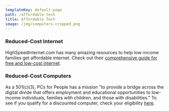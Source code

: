 ```yaml
---
templateKey: default-page
path: /affordable-tech
title: Affordable Tech
image: /img/computers-cropped.png
---
```


### Reduced-Cost Internet

HighSpeedInternet.com has many amazing resources to help low-income families get affordable internet. Check out their [comprehensive guide for free and low-cost internet](https://www.highspeedinternet.com/resources/are-there-government-programs-to-help-me-get-internet-service).

### Reduced-Cost Computers

As a 501(c)(3), PCs for People has a mission "to provide a bridge across the digital divide that offers employment and educational opportunities to low-income individuals, families with children, and those with disabilities." To see if you qualify for a discounted computer, check your eligibility [here](https://www.pcsforpeople.org/eligibility/).
